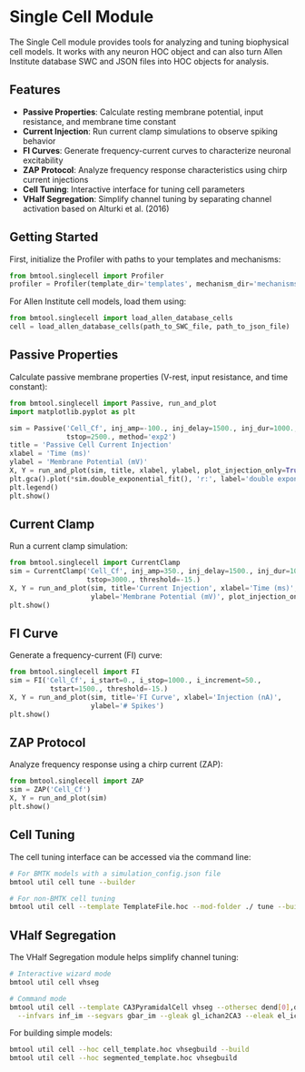 # Single Cell Module

The Single Cell module provides tools for analyzing and tuning biophysical cell models. It works with any neuron HOC object and can also turn Allen Institute database SWC and JSON files into HOC objects for analysis.

## Features

- **Passive Properties**: Calculate resting membrane potential, input resistance, and membrane time constant
- **Current Injection**: Run current clamp simulations to observe spiking behavior
- **FI Curves**: Generate frequency-current curves to characterize neuronal excitability
- **ZAP Protocol**: Analyze frequency response characteristics using chirp current injections
- **Cell Tuning**: Interactive interface for tuning cell parameters
- **VHalf Segregation**: Simplify channel tuning by separating channel activation based on Alturki et al. (2016)

## Getting Started

First, initialize the Profiler with paths to your templates and mechanisms:

```python
from bmtool.singlecell import Profiler
profiler = Profiler(template_dir='templates', mechanism_dir='mechanisms', dt=0.1)
```

For Allen Institute cell models, load them using:

```python
from bmtool.singlecell import load_allen_database_cells
cell = load_allen_database_cells(path_to_SWC_file, path_to_json_file)
```

## Passive Properties

Calculate passive membrane properties (V-rest, input resistance, and time constant):

```python
from bmtool.singlecell import Passive, run_and_plot
import matplotlib.pyplot as plt

sim = Passive('Cell_Cf', inj_amp=-100., inj_delay=1500., inj_dur=1000.,
              tstop=2500., method='exp2')
title = 'Passive Cell Current Injection'
xlabel = 'Time (ms)'
ylabel = 'Membrane Potential (mV)'
X, Y = run_and_plot(sim, title, xlabel, ylabel, plot_injection_only=True)
plt.gca().plot(*sim.double_exponential_fit(), 'r:', label='double exponential fit')
plt.legend()
plt.show()
```

## Current Clamp

Run a current clamp simulation:

```python
from bmtool.singlecell import CurrentClamp
sim = CurrentClamp('Cell_Cf', inj_amp=350., inj_delay=1500., inj_dur=1000.,
                   tstop=3000., threshold=-15.)
X, Y = run_and_plot(sim, title='Current Injection', xlabel='Time (ms)',
                    ylabel='Membrane Potential (mV)', plot_injection_only=True)
plt.show()
```

## FI Curve

Generate a frequency-current (FI) curve:

```python
from bmtool.singlecell import FI
sim = FI('Cell_Cf', i_start=0., i_stop=1000., i_increment=50.,
          tstart=1500., threshold=-15.)
X, Y = run_and_plot(sim, title='FI Curve', xlabel='Injection (nA)',
                    ylabel='# Spikes')
plt.show()
```

## ZAP Protocol

Analyze frequency response using a chirp current (ZAP):

```python
from bmtool.singlecell import ZAP
sim = ZAP('Cell_Cf')
X, Y = run_and_plot(sim)
plt.show()
```

## Cell Tuning

The cell tuning interface can be accessed via the command line:

```bash
# For BMTK models with a simulation_config.json file
bmtool util cell tune --builder

# For non-BMTK cell tuning
bmtool util cell --template TemplateFile.hoc --mod-folder ./ tune --builder
```

## VHalf Segregation

The VHalf Segregation module helps simplify channel tuning:

```bash
# Interactive wizard mode
bmtool util cell vhseg

# Command mode
bmtool util cell --template CA3PyramidalCell vhseg --othersec dend[0],dend[1] \
  --infvars inf_im --segvars gbar_im --gleak gl_ichan2CA3 --eleak el_ichan2CA3
```

For building simple models:

```bash
bmtool util cell --hoc cell_template.hoc vhsegbuild --build
bmtool util cell --hoc segmented_template.hoc vhsegbuild
```
